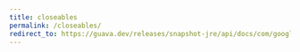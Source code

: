 ```yaml
---
title: closeables
permalink: /closeables/
redirect_to: https://guava.dev/releases/snapshot-jre/api/docs/com/google/common/io/Closeables.html
---
```

